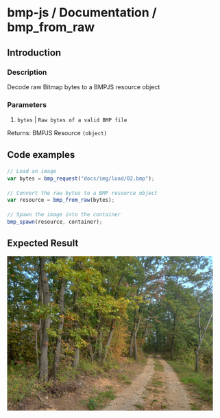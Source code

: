 # bmp-js / Documentation / bmp_from_raw

## Introduction

### Description

Decode raw Bitmap bytes to a BMPJS resource object

### Parameters

1. `bytes` | `Raw bytes of a valid BMP file`

Returns: BMPJS Resource `(object)`

## Code examples

```js
// Load an image
var bytes = bmp_request("docs/img/load/02.bmp");

// Convert the raw bytes to a BMP resource object
var resource = bmp_from_raw(bytes);

// Spawn the image into the container
bmp_spawn(resource, container);
```

## Expected Result

![expected-result](./img/005.png)
